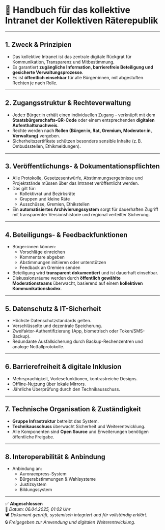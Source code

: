 # 📘 Handbuch für das kollektive Intranet der Kollektiven Räterepublik

---

## 1. Zweck & Prinzipien
- Das kollektive Intranet ist das zentrale digitale Rückgrat für Kommunikation, Transparenz und Mitbestimmung.
- Es garantiert **zugängliche Information, barrierefreie Beteiligung und gesicherte Verwaltungsprozesse**.
- Es ist **öffentlich einsehbar** für alle Bürger:innen, mit abgestuften Rechten je nach Rolle.

---

## 2. Zugangsstruktur & Rechteverwaltung
- Jede:r Bürger:in erhält einen individuellen Zugang – verknüpft mit dem **Staatsbürgerschafts-QR-Code** oder einem entsprechenden **digitalen Aufenthaltsnachweis**.
- Rechte werden nach **Rollen (Bürger:in, Rat, Gremium, Moderator:in, Verwaltung)** vergeben.
- Sicherheitszertifikate schützen besonders sensible Inhalte (z. B. Ombudsstellen, Ethikmeldungen).

---

## 3. Veröffentlichungs- & Dokumentationspflichten
- Alle Protokolle, Gesetzesentwürfe, Abstimmungsergebnisse und Projektstände müssen über das Intranet veröffentlicht werden.
- Das gilt für:
  - Kollektivrat und Bezirksräte
  - Gruppen und kleine Räte
  - Ausschüsse, Gremien, Ethikstellen
- Ein **automatisiertes Archivierungssystem** sorgt für dauerhaften Zugriff mit transparenter Versionshistorie und regional verteilter Sicherung.

---

## 4. Beteiligungs- & Feedbackfunktionen
- Bürger:innen können:
  - Vorschläge einreichen
  - Kommentare abgeben
  - Abstimmungen initiieren oder unterstützen
  - Feedback an Gremien senden
- Beteiligung wird **transparent dokumentiert** und ist dauerhaft einsehbar.
- Diskussionsräume werden durch **öffentlich gewählte Moderationsteams** überwacht, basierend auf einem **kollektiven Kommunikationskodex**.

---

## 5. Datenschutz & IT-Sicherheit
- Höchste Datenschutzstandards gelten.
- Verschlüsselte und dezentrale Speicherung.
- Zweifaktor-Authentifizierung (App, biometrisch oder Token/SMS-Backup).
- Redundante Ausfallsicherung durch Backup-Rechenzentren und analoge Notfallprotokolle.

---

## 6. Barrierefreiheit & digitale Inklusion
- Mehrsprachigkeit, Vorlesefunktionen, kontrastreiche Designs.
- Offline-Nutzung über lokale Mirrors.
- Jährliche Überprüfung durch den Technikausschuss.

---

## 7. Technische Organisation & Zuständigkeit
- **Gruppe Infrastruktur** betreibt das System.
- **Technikausschuss** überwacht Sicherheit und Weiterentwicklung.
- Alle Komponenten sind **Open Source** und Erweiterungen benötigen öffentliche Freigabe.

---

## 8. Interoperabilität & Anbindung
- Anbindung an:
  - Auroraexpress-System
  - Bürgerabstimmungen & Wahlsysteme
  - Justizsystem
  - Bildungssystem

---

✅ **Abgeschlossen**  
📅 *Datum: 06.04.2025, 01:02 Uhr*  
🕊️ *Dokument geprüft, systemisch integriert und für vollständig erklärt.*  
🔒 *Freigegeben zur Anwendung und digitalen Weiterentwicklung.*
